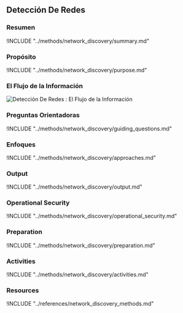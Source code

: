 ## Detección De Redes

### Resumen

!INCLUDE "../methods/network_discovery/summary.md"

### Propósito

!INCLUDE "../methods/network_discovery/purpose.md"

### El Flujo de la Información
![Detección De Redes : El Flujo de la Información](images/info_flows/network_discovery.svg)

### Preguntas Orientadoras

!INCLUDE "../methods/network_discovery/guiding_questions.md"

### Enfoques

!INCLUDE "../methods/network_discovery/approaches.md"

### Output
!INCLUDE "../methods/network_discovery/output.md"

### Operational Security
!INCLUDE "../methods/network_discovery/operational_security.md"

### Preparation
!INCLUDE "../methods/network_discovery/preparation.md"

### Activities
!INCLUDE "../methods/network_discovery/activities.md"

### Resources
<div class="greybox">
!INCLUDE "../references/network_discovery_methods.md"
</div>